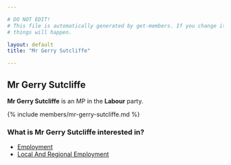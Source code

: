 ```yaml
---

# DO NOT EDIT!
# This file is automatically generated by get-members. If you change it, bad
# things will happen.

layout: default
title: "Mr Gerry Sutcliffe"

---
```


## Mr Gerry Sutcliffe

**Mr Gerry Sutcliffe** is an MP in the **Labour** party.

{% include members/mr-gerry-sutcliffe.md %}

### What is Mr Gerry Sutcliffe interested in?


* [Employment](/interests/employment.html)
* [Local And Regional Employment](/interests/local-and-regional-employment.html)
